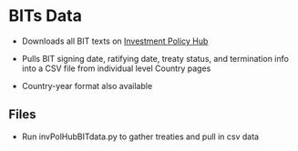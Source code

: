 BITs Data
===

* Downloads all BIT texts on [Investment Policy Hub](http://investmentpolicyhub.unctad.org/IIA/IiasByCountry#iiaInnerMenu)

* Pulls BIT signing date, ratifying date, treaty status, and termination info into a CSV file from individual level Country pages

* Country-year format also available

Files
----

* Run invPolHubBITdata.py to gather treaties and pull in csv data
